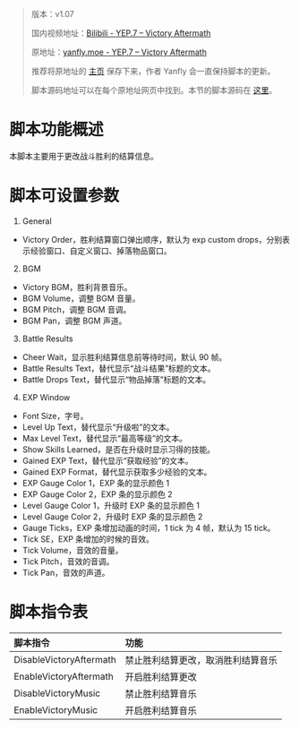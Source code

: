 > 版本：v1.07
>
> 国内视频地址：[Bilibili - YEP.7 – Victory Aftermath](https://www.bilibili.com/video/av3174787/#page=12)
>
> 原地址：[yanfly.moe - YEP.7 – Victory Aftermath](http://yanfly.moe/2015/10/13/yep-7-victory-aftermath/)
> 
> 推荐将原地址的 [主页](http://yanfly.moe/yep/) 保存下来，作者 Yanfly 会一直保持脚本的更新。
> 
> 脚本源码地址可以在每个原地址网页中找到。本节的脚本源码在 [这里](https://www.dropbox.com/s/iyf0pzmpwfozo8k/YEP_VictoryAftermath.js?dl=0)。

# 脚本功能概述

本脚本主要用于更改战斗胜利的结算信息。


# 脚本可设置参数

1. General

- Victory Order，胜利结算窗口弹出顺序，默认为 exp custom drops，分别表示经验窗口、自定义窗口、掉落物品窗口。

2. BGM

- Victory BGM，胜利背景音乐。
- BGM Volume，调整 BGM 音量。
- BGM Pitch，调整 BGM 音调。
- BGM Pan，调整 BGM 声道。

3. Battle Results

- Cheer Wait，显示胜利结算信息前等待时间，默认 90 帧。
- Battle Results Text，替代显示“战斗结果”标题的文本。
- Battle Drops Text，替代显示“物品掉落”标题的文本。

4. EXP Window

- Font Size，字号。
- Level Up Text，替代显示“升级啦”的文本。
- Max Level Text，替代显示“最高等级”的文本。
- Show Skills Learned，是否在升级时显示习得的技能。
- Gained EXP Text，替代显示“获取经验”的文本。
- Gained EXP Format，替代显示获取多少经验的文本。
- EXP Gauge Color 1，EXP 条的显示颜色 1
- EXP Gauge Color 2，EXP 条的显示颜色 2
- Level Gauge Color 1，升级时 EXP 条的显示颜色 1
- Level Gauge Color 2，升级时 EXP 条的显示颜色 2
- Gauge Ticks，EXP 条增加动画的时间，1 tick 为 4 帧，默认为 15 tick。
- Tick SE，EXP 条增加的时候的音效。
- Tick Volume，音效的音量。
- Tick Pitch，音效的音调。
- Tick Pan，音效的声道。

# 脚本指令表

脚本指令|功能
:-|:-
DisableVictoryAftermath|禁止胜利结算更改，取消胜利结算音乐
EnableVictoryAftermath|开启胜利结算更改
DisableVictoryMusic|禁止胜利结算音乐
EnableVictoryMusic|开启胜利结算音乐